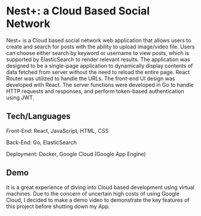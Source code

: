 # Nest+: a Cloud Based Social Network 

Nest+ is a Cloud based social network web application that allows users to create and search for posts with the ability to upload image/video file. Users can choose either search by keyword or username to view posts, which is supported by ElasticSearch to render relevant results. The application was designed to be a single-page application to dynamically display contents of data fetched from server without the need to reload the entire page. React Router was utilized to handle the URLs. The front-end UI design was developed with React. The server functions were developed in Go to handle HTTP requests and responses, and perform token-based authentication using JWT.

## Tech/Languages

Front-End: React, JavaScript, HTML, CSS

Back-End:  Go, ElasticSearch

Deployment: Docker, Google Cloud (Google App Engine)


 Demo
---
It is a great experience of diving into Cloud based development using virtual machines. Due to the concern of uncertain high costs of using Google Cloud, I decided to make a demo video to demonstrate the key features of this project before shutting down my App.



